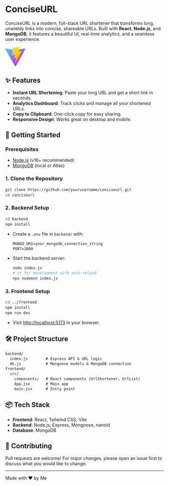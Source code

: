 # ConciseURL

ConciseURL is a modern, full-stack URL shortener that transforms long, unwieldy links into concise, shareable URLs. Built with **React**, **Node.js**, and **MongoDB**, it features a beautiful UI, real-time analytics, and a seamless user experience.

![ConciseURL Screenshot](frontend/public/vite.svg)

## ✨ Features

- **Instant URL Shortening**: Paste your long URL and get a short link in seconds.
- **Analytics Dashboard**: Track clicks and manage all your shortened URLs.
- **Copy to Clipboard**: One-click copy for easy sharing.
- **Responsive Design**: Works great on desktop and mobile.

## 🚀 Getting Started

### Prerequisites

- [Node.js](https://nodejs.org/) (v16+ recommended)
- [MongoDB](https://www.mongodb.com/) (local or Atlas)

### 1. Clone the Repository

```sh
git clone https://github.com/yourusername/conciseurl.git
cd conciseurl
```

### 2. Backend Setup

```sh
cd backend
npm install
```

- Create a `.env` file in `backend/` with:
  ```
  MONGO_URI=your_mongodb_connection_string
  PORT=3000
  ```

- Start the backend server:
  ```sh
  node index.js
  # or for development with auto-reload:
  npx nodemon index.js
  ```

### 3. Frontend Setup

```sh
cd ../frontend
npm install
npm run dev
```

- Visit [http://localhost:5173](http://localhost:5173) in your browser.

## 🛠️ Project Structure

```
backend/
  index.js        # Express API & URL logic
  db.js           # Mongoose models & MongoDB connection
frontend/
  src/
    components/   # React components (UrlShortener, UrlList)
    App.jsx       # Main app
    main.jsx      # Entry point
```

## 📦 Tech Stack

- **Frontend**: React, Tailwind CSS, Vite
- **Backend**: Node.js, Express, Mongoose, nanoid
- **Database**: MongoDB

## 🤝 Contributing

Pull requests are welcome! For major changes, please open an issue first to discuss what you would like to change.

---

Made with ❤️ by Me
